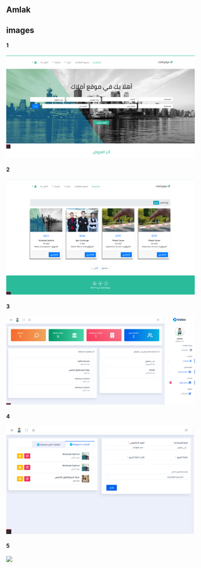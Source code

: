 
## Amlak


## images
#### 1<br>
<img src="1.png"><br>
#### 2<br>
<img src="2.png"><br>
#### 3<br>
<img src="3.png"><br>
#### 4<br>
<img src="4.png"><br>
#### 5<br>
<img src="5.png"><br>

